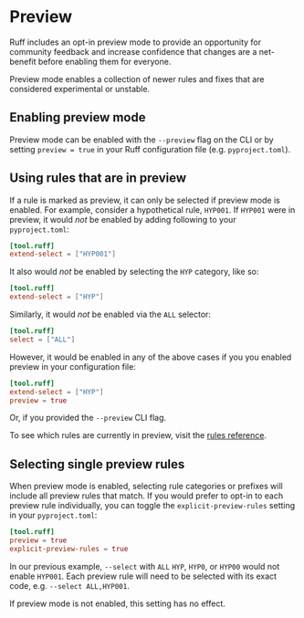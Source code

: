 # Preview

Ruff includes an opt-in preview mode to provide an opportunity for community feedback and increase confidence that
changes are a net-benefit before enabling them for everyone.

Preview mode enables a collection of newer rules and fixes that are considered experimental or unstable.

## Enabling preview mode

Preview mode can be enabled with the `--preview` flag on the CLI or by setting `preview = true` in your Ruff
configuration file (e.g. `pyproject.toml`).

## Using rules that are in preview

If a rule is marked as preview, it can only be selected if preview mode is enabled. For example, consider a
hypothetical rule, `HYP001`. If `HYP001` were in preview, it would _not_ be enabled by adding following to your
`pyproject.toml`:

```toml
[tool.ruff]
extend-select = ["HYP001"]
```

It also would _not_ be enabled by selecting the `HYP` category, like so:

```toml
[tool.ruff]
extend-select = ["HYP"]
```

Similarly, it would _not_ be enabled via the `ALL` selector:

```toml
[tool.ruff]
select = ["ALL"]
```

However, it would be enabled in any of the above cases if you you enabled preview in your configuration file:

```toml
[tool.ruff]
extend-select = ["HYP"]
preview = true
```

Or, if you provided the `--preview` CLI flag.

To see which rules are currently in preview, visit the [rules reference](https://beta.ruff.rs/docs/rules/).

## Selecting single preview rules

When preview mode is enabled, selecting rule categories or prefixes will include all preview rules that match.
If you would prefer to opt-in to each preview rule individually, you can toggle the `explicit-preview-rules`
setting in your `pyproject.toml`:

```toml
[tool.ruff]
preview = true
explicit-preview-rules = true
```

In our previous example, `--select` with `ALL` `HYP`, `HYP0`, or `HYP00` would not enable `HYP001`. Each preview
rule will need to be selected with its exact code, e.g. `--select ALL,HYP001`.

If preview mode is not enabled, this setting has no effect.
